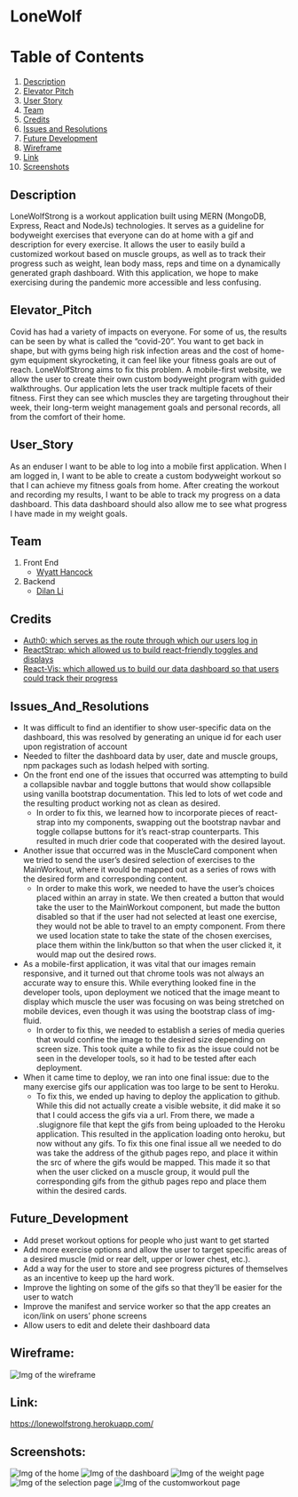 # LoneWolf

# Table of Contents
1. [Description](#Description)
2. [Elevator Pitch](#Elevator_Pitch)
3. [User Story](#User_Story)
4. [Team](#Team)
5. [Credits](#Credits)
6. [Issues and Resolutions](#Issues_And_Resolutions)
7. [Future Development](#Future_Development)
8. [Wireframe](#Wireframe)
9. [Link](#Link)
10. [Screenshots](#Screenshots)

## Description 
LoneWolfStrong is a workout application built using MERN (MongoDB, Express, React and NodeJs) technologies. It serves as a guideline for bodyweight exercises that everyone can do at home with a gif and description for every exercise. It allows the user to easily build a customized workout based on muscle groups, as well as to track their progress such as weight, lean body mass, reps and time on a dynamically generated graph dashboard. With this application, we hope to make exercising during the pandemic more accessible and less confusing.

## Elevator_Pitch
Covid has had a variety of impacts on everyone. For some of us, the results can be seen by what is called the “covid-20”. You want to get back in shape, but with gyms being high risk infection areas and the cost of home-gym equipment skyrocketing, it can feel like your fitness goals are out of reach. LoneWolfStrong aims to fix this problem. A mobile-first website, we allow the user to create their own custom bodyweight program with guided walkthroughs. Our application lets the user track multiple facets of their fitness. First they can see which muscles they are targeting throughout their week, their long-term weight management goals and personal records, all from the comfort of their home.

## User_Story 
As an enduser
I want to be able to log into a mobile first application. 
When I am logged in, I want to be able to create a custom bodyweight workout so that I can achieve my fitness goals from home. After creating the workout and recording my results, I want to be able to track my progress on a data dashboard. This data dashboard should also allow me to see what progress I have made in my weight goals. 


## Team
1. Front End 
    * [Wyatt Hancock](https://github.com/corvus-cyber)  
2. Backend
    * [Dilan Li](https://github.com/DilanLi)

## Credits 
- [Auth0: which serves as the route through which our users log in](https://auth0.com/)
- [ReactStrap: which allowed us to build react-friendly toggles and displays](https://reactstrap.github.io/)
- [React-Vis: which allowed us to build our data dashboard so that users could track their progress](https://uber.github.io/react-vis/)

## Issues_And_Resolutions 
* It was difficult to find an identifier to show user-specific data on the dashboard, this was resolved by generating an unique id for each user upon registration of account 
* Needed to filter the dashboard data by user, date and muscle groups, npm packages such as lodash helped with sorting. 
* On the front end one of the issues that occurred was attempting to build a collapsible navbar and toggle buttons that would show collapsible using vanilla bootstrap documentation. This led to lots of wet code and the resulting product working not as clean as desired. 
    - In order to fix this, we learned how to incorporate pieces of react-strap into my components, swapping out the bootstrap navbar and toggle collapse buttons for it’s react-strap counterparts. This resulted in much drier code that cooperated with the desired layout. 
* Another issue that occurred was in the MuscleCard component when we tried to send the user’s desired selection of exercises to the MainWorkout, where it would be mapped out as a series of rows with the desired form and corresponding content.  
    - In order to make this work, we needed to have the user’s choices placed within an array in state. We then created a button that would take the user to the MainWorkout component, but made the button disabled so that if the user had not selected at least one exercise, they would not be able to travel to an empty component. From there we used location state to take the state of the chosen exercises, place them within the link/button so that when the user clicked it, it would map out the desired rows. 
* As a mobile-first application, it was vital that our images remain responsive, and it turned out that chrome tools was not always an accurate way to ensure this. While everything looked fine in the developer tools, upon deployment we noticed that the image meant to display which muscle the user was focusing on was being stretched on mobile devices, even though it was using the bootstrap class of img-fluid.
    - In order to fix this, we needed to establish a series of media queries that would confine the image to the desired size depending on screen size. This took quite a while to fix as the issue could not be seen in the developer tools, so it had to be tested after each deployment. 
* When it came time to deploy, we ran into one final issue: due to the many exercise gifs our application was too large to be sent to Heroku. 
    - To fix this, we ended up having to deploy the application to github. While this did not actually create a visible website, it did make it so that I could access the gifs via a url. From there, we made a .slugignore file that kept the gifs from being uploaded to the Heroku application. This resulted in the application loading onto heroku, but now without any gifs. To fix this one final issue all we needed to do was take the address of the github pages repo, and place it within the src of where the gifs would be mapped. This made it so that when the user clicked on a muscle group, it would pull the corresponding gifs from the github pages repo and place them within the desired cards.

## Future_Development
* Add preset workout options for people who just want to get started
* Add more exercise options and allow the user to target specific areas of a desired muscle (mid or rear delt, upper or lower chest, etc.).
* Add a way for the user to store and see progress pictures of themselves as an incentive to keep up the hard work. 
* Improve the lighting on some of the gifs so that they’ll be easier for the user to watch 
* Improve the manifest and service worker so that the app creates an icon/link on users’ phone screens
* Allow users to edit and delete their dashboard data


## Wireframe:
![Img of the wireframe](./client/public/assets/images/wireframe.png)

## Link: 
https://lonewolfstrong.herokuapp.com/

## Screenshots: 
![Img of the home](./client/public/assets/screenshots/home.png)
![Img of the dashboard](./client/public/assets/screenshots/datadashboard.png)
![Img of the weight page](./client/public/assets/screenshots/weight.png)
![Img of the selection page](./client/public/assets/screenshots/choose.png)
![Img of the customworkout page](./client/public/assets/screenshots/customworkout.png)